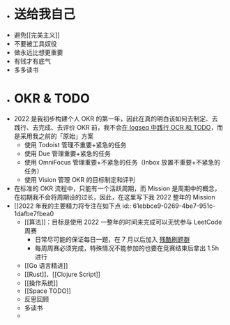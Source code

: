 - # 送给我自己
- 避免[[完美主义]]
- 不要被工具奴役
- 做永远比想更重要
- 有钱才有底气
- 多多读书
- # OKR & TODO
- 2022 是我初步构建个人 OKR 的第一年，因此在真的明白该如何去制定、去践行、去完成、去评价 OKR 前，我不会[在 logseq 中践行 OCR 和 TODO](https://www.bmpi.dev/self/okr-gtd-note-logseq/)，而是采用我之前的「原始」方案
	- 使用 Todoist 管理不重要+紧急的任务
	- 使用 Due 管理重要+紧急的任务
	- 使用 OmniFocus 管理重要+不紧急的任务（Inbox 放置不重要+不紧急的任务）
	- 使用 Vision 管理 OKR 的目标制定和评判
- 在标准的 OKR 流程中，只能有一个活跃周期，而 Mission 是周期中的概念，在初期我不会将周期设的过长，因此，在这里写下我 2022 整年的 Mission
- []2022 年我的主要精力将专注在如下点
  id:: 61ebbce9-0269-4be7-951c-1dafbe7fbea0
	- [[算法]]：目标是使用 2022 一整年的时间来完成可以无忧参与 LeetCode 周赛
		- 日常尽可能的保证每日一题，在 7 月以后加入 [残酷刷题群](http://board.cruelcoding.com/)
		- 每周周赛必须完成，特殊情况不能参加的也要在竞赛结束后拿出 1.5h 进行
	- [[Go 语言精进]]
	- [[Rust]]、[[Clojure Script]]
	- [[操作系统]]
	- [[Space TODO]]
	- 反思回顾
	- 多读书
	-